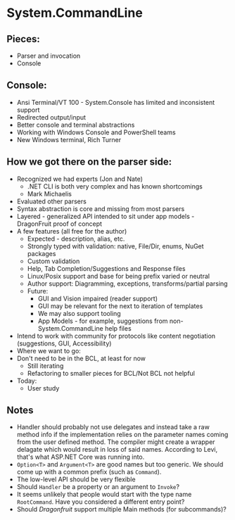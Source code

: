 # System.CommandLine

## Pieces: 

* Parser and invocation
* Console

## Console:

* Ansi Terminal/VT 100 - System.Console has limited and inconsistent support
* Redirected output/input
* Better console and terminal abstractions
* Working with Windows Console and PowerShell teams
* New Windows terminal, Rich Turner

## How we got there on the parser side:

* Recognized we had experts (Jon and Nate)
  - .NET CLI is both very complex and has known shortcomings
  - Mark Michaelis
* Evaluated other parsers
* Syntax abstraction is core and missing from most parsers
* Layered - generalized API intended to sit under app models - DragonFruit proof of concept
* A few features (all free for the author)
  - Expected - description, alias, etc. 
  - Strongly typed with validation: native, File/Dir, enums, NuGet packages
  - Custom validation
  - Help, Tab Completion/Suggestions and Response files
  - Linux/Posix support and base for being prefix varied or neutral
  - Author support: Diagramming, exceptions, transforms/partial parsing
  - Future: 
    - GUI and Vision impaired (reader support)
    - GUI may be relevant for the next to iteration of templates
    - We may also support tooling
    - App Models - for example, suggestions from non-System.CommandLine help files
* Intend to work with community for protocols like content negotiation (suggestions, GUI, Accessibility)
* Where we want to go:
* Don't need to be in the BCL, at least for now
  - Still iterating
  - Refactoring to smaller pieces for BCL/Not BCL not helpful
* Today: 
  - User study

## Notes

* Handler should probably not use delegates and instead take a raw method info
  if the implementation relies on the parameter names coming from the user
  defined method. The compiler might create a wrapper delagate which would
  result in loss of said names. According to Levi, that's what ASP.NET Core was
  running into.
* `Option<T>` and `Argument<T>` are good names but too generic. We should come
  up with a common prefix (such as `Command`).
* The low-level API should be very flexible
* Should `Handler` be a property or an argument to `Invoke`?
* It seems unlikely that people would start with the type name `RootCommand`.
  Have you considered a different entry point?
* Should *Dragonfruit* support multiple Main methods (for subcommands)?